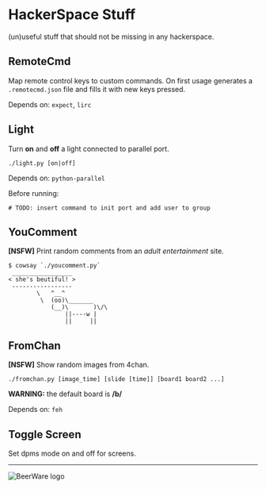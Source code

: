 HackerSpace Stuff
=================
(un)useful stuff that should not be missing in any hackerspace.

RemoteCmd
---------
Map remote control keys to custom commands. On first usage generates a
`.remotecmd.json` file and fills it with new keys pressed.

Depends on: `expect`, `lirc`

Light
-----
Turn __on__ and __off__ a light connected to parallel port.

    ./light.py [on|off]

Depends on: `python-parallel`

Before running:

    # TODO: insert command to init port and add user to group

YouComment
----------
__[NSFW]__ Print random comments from an _adult entertainment_ site.

    $ cowsay `./youcomment.py`
     _________________
    < she's beutiful! >
     -----------------
            \   ^__^
             \  (oo)\_______
                (__)\       )\/\
                    ||----w |
                    ||     ||

FromChan
--------
__[NSFW]__ Show random images from 4chan.

    ./fromchan.py [image_time] [slide [time]] [board1 board2 ...]

__WARNING:__ the default board is __/b/__

Depends on: `feh`

Toggle Screen
-------------

Set dpms mode on and off for screens. 


---

![BeerWare logo](https://upload.wikimedia.org/wikipedia/commons/thumb/d/d5/BeerWare_Logo.svg/116px-BeerWare_Logo.svg.png)
